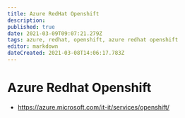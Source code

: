 ```yaml
---
title: Azure RedHat Openshift
description: 
published: true
date: 2021-03-09T09:07:21.279Z
tags: azure, redhat, openshift, azure redhat openshift
editor: markdown
dateCreated: 2021-03-08T14:06:17.783Z
---
```


# Azure Redhat Openshift
- https://azure.microsoft.com/it-it/services/openshift/	